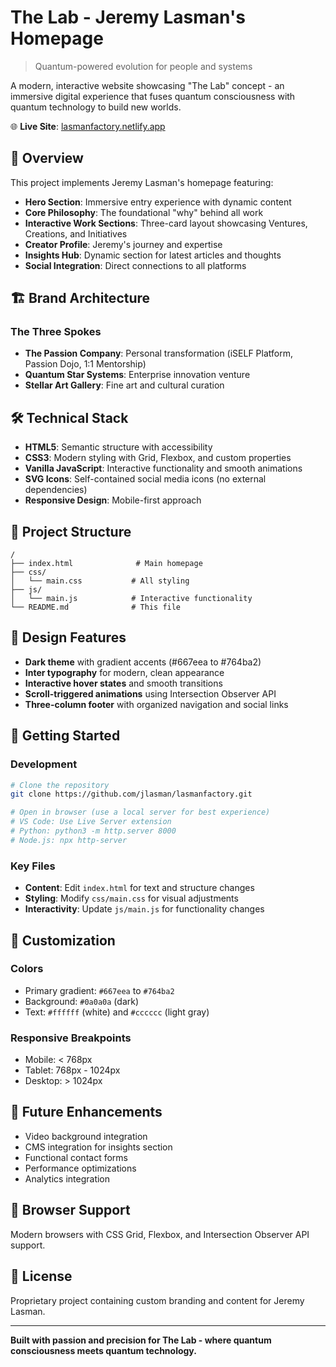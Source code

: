 # The Lab - Jeremy Lasman's Homepage

> Quantum-powered evolution for people and systems

A modern, interactive website showcasing "The Lab" concept - an immersive digital experience that fuses quantum consciousness with quantum technology to build new worlds.

🌐 **Live Site**: [lasmanfactory.netlify.app](https://lasmanfactory.netlify.app)

## 🚀 Overview

This project implements Jeremy Lasman's homepage featuring:

- **Hero Section**: Immersive entry experience with dynamic content
- **Core Philosophy**: The foundational "why" behind all work
- **Interactive Work Sections**: Three-card layout showcasing Ventures, Creations, and Initiatives
- **Creator Profile**: Jeremy's journey and expertise
- **Insights Hub**: Dynamic section for latest articles and thoughts
- **Social Integration**: Direct connections to all platforms

## 🏗️ Brand Architecture

### The Three Spokes
- **The Passion Company**: Personal transformation (iSELF Platform, Passion Dojo, 1:1 Mentorship)
- **Quantum Star Systems**: Enterprise innovation venture
- **Stellar Art Gallery**: Fine art and cultural curation

## 🛠️ Technical Stack

- **HTML5**: Semantic structure with accessibility
- **CSS3**: Modern styling with Grid, Flexbox, and custom properties
- **Vanilla JavaScript**: Interactive functionality and smooth animations
- **SVG Icons**: Self-contained social media icons (no external dependencies)
- **Responsive Design**: Mobile-first approach

## 📁 Project Structure

```
/
├── index.html              # Main homepage
├── css/
│   └── main.css           # All styling
├── js/
│   └── main.js            # Interactive functionality
└── README.md              # This file
```

## 🎨 Design Features

- **Dark theme** with gradient accents (#667eea to #764ba2)
- **Inter typography** for modern, clean appearance
- **Interactive hover states** and smooth transitions
- **Scroll-triggered animations** using Intersection Observer API
- **Three-column footer** with organized navigation and social links

## 🚀 Getting Started

### Development
```bash
# Clone the repository
git clone https://github.com/jlasman/lasmanfactory.git

# Open in browser (use a local server for best experience)
# VS Code: Use Live Server extension
# Python: python3 -m http.server 8000
# Node.js: npx http-server
```

### Key Files
- **Content**: Edit `index.html` for text and structure changes
- **Styling**: Modify `css/main.css` for visual adjustments
- **Interactivity**: Update `js/main.js` for functionality changes

## 🔧 Customization

### Colors
- Primary gradient: `#667eea` to `#764ba2`
- Background: `#0a0a0a` (dark)
- Text: `#ffffff` (white) and `#cccccc` (light gray)

### Responsive Breakpoints
- Mobile: < 768px
- Tablet: 768px - 1024px  
- Desktop: > 1024px

## 🎯 Future Enhancements

- Video background integration
- CMS integration for insights section
- Functional contact forms
- Performance optimizations
- Analytics integration

## 📱 Browser Support

Modern browsers with CSS Grid, Flexbox, and Intersection Observer API support.

## 📄 License

Proprietary project containing custom branding and content for Jeremy Lasman.

---

**Built with passion and precision for The Lab - where quantum consciousness meets quantum technology.**
